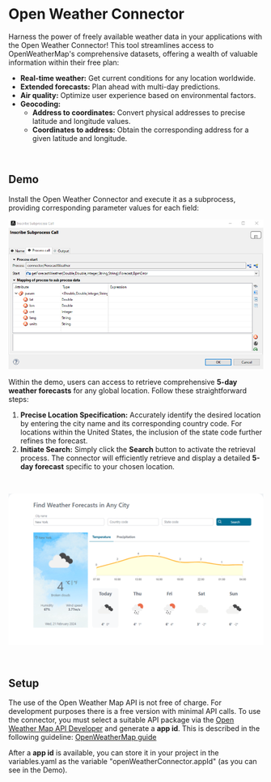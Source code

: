 # Open Weather Connector

Harness the power of freely available weather data in your applications with the Open Weather Connector! This tool streamlines access to OpenWeatherMap's comprehensive datasets, offering a wealth of valuable information within their free plan:

* **Real-time weather:** Get current conditions for any location worldwide.
* **Extended forecasts:** Plan ahead with multi-day predictions.
* **Air quality:** Optimize user experience based on environmental factors.
* **Geocoding:**
	* **Address to coordinates:** Convert physical addresses to precise latitude and longitude values.
	* **Coordinates to address:** Obtain the corresponding address for a given latitude and longitude.

<br>

## Demo

Install the Open Weather Connector and execute it as a subprocess, providing corresponding parameter values for each field:
<br>

![create-express-workflow](images/forecast-sub-process.png)

Within the demo, users can access to retrieve comprehensive **5-day weather forecasts** for any global location. Follow these straightforward steps:

1. **Precise Location Specification:** Accurately identify the desired location by entering the city name and its corresponding country code. For locations within the United States, the inclusion of the state code further refines the forecast.
2. **Initiate Search:** Simply click the **Search** button to activate the retrieval process. The connector will efficiently retrieve and display a detailed **5-day forecast** specific to your chosen location.
<br>

![create-express-workflow](images/forecast-weather-demo.png)

<br>

## Setup

The use of the Open Weather Map API is not free of charge. For development purposes there is a free version with minimal API calls. To use the connector, you must select a suitable API package via the [Open Weather Map API Developer](https://openweathermap.org/api) and generate a **app id**. This is described in the following guideline: [OpenWeatherMap guide](https://openweathermap.org/guide)

After a **app id** is available, you can store it in your project in the variables.yaml as the variable "openWeatherConnector.appId" (as you can see in the Demo).

<br>